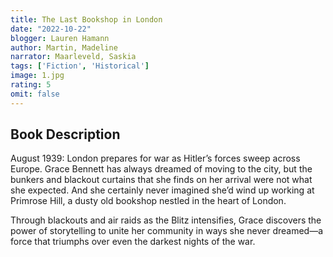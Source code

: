 ```yaml
---
title: The Last Bookshop in London
date: "2022-10-22"
blogger: Lauren Hamann
author: Martin, Madeline
narrator: Maarleveld, Saskia
tags: ['Fiction', 'Historical']
image: 1.jpg
rating: 5
omit: false
---
```



## Book Description

August 1939: London prepares for war as Hitler’s forces sweep across Europe. Grace Bennett has always dreamed of moving to the city, but the bunkers and blackout curtains that she finds on her arrival were not what she expected. And she certainly never imagined she’d wind up working at Primrose Hill, a dusty old bookshop nestled in the heart of London.

Through blackouts and air raids as the Blitz intensifies, Grace discovers the power of storytelling to unite her community in ways she never dreamed—a force that triumphs over even the darkest nights of the war.
